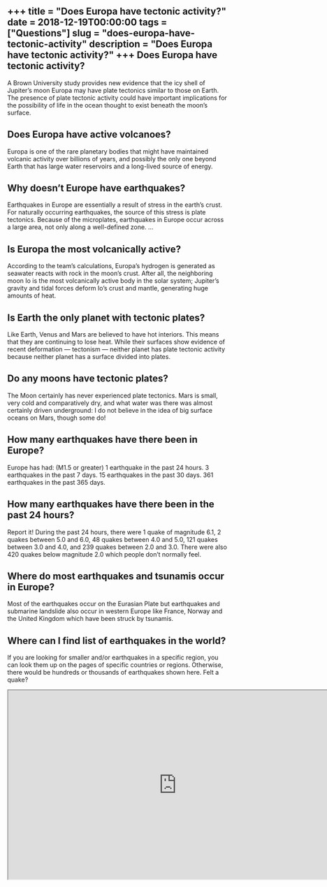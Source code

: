 +++
title = "Does Europa have tectonic activity?"
date = 2018-12-19T00:00:00
tags = ["Questions"]
slug = "does-europa-have-tectonic-activity"
description = "Does Europa have tectonic activity?"
+++
Does Europa have tectonic activity?
-----------------------------------

A Brown University study provides new evidence that the icy shell of Jupiter’s moon Europa may have plate tectonics similar to those on Earth. The presence of plate tectonic activity could have important implications for the possibility of life in the ocean thought to exist beneath the moon’s surface.

Does Europa have active volcanoes?
----------------------------------

Europa is one of the rare planetary bodies that might have maintained volcanic activity over billions of years, and possibly the only one beyond Earth that has large water reservoirs and a long-lived source of energy.

Why doesn’t Europe have earthquakes?
------------------------------------

Earthquakes in Europe are essentially a result of stress in the earth’s crust. For naturally occurring earthquakes, the source of this stress is plate tectonics. Because of the microplates, earthquakes in Europe occur across a large area, not only along a well-defined zone. …

Is Europa the most volcanically active?
---------------------------------------

According to the team’s calculations, Europa’s hydrogen is generated as seawater reacts with rock in the moon’s crust. After all, the neighboring moon Io is the most volcanically active body in the solar system; Jupiter’s gravity and tidal forces deform Io’s crust and mantle, generating huge amounts of heat.

Is Earth the only planet with tectonic plates?
----------------------------------------------

Like Earth, Venus and Mars are believed to have hot interiors. This means that they are continuing to lose heat. While their surfaces show evidence of recent deformation — tectonism — neither planet has plate tectonic activity because neither planet has a surface divided into plates.

Do any moons have tectonic plates?
----------------------------------

The Moon certainly has never experienced plate tectonics. Mars is small, very cold and comparatively dry, and what water was there was almost certainly driven underground: I do not believe in the idea of big surface oceans on Mars, though some do!

How many earthquakes have there been in Europe?
-----------------------------------------------

Europe has had: (M1.5 or greater) 1 earthquake in the past 24 hours. 3 earthquakes in the past 7 days. 15 earthquakes in the past 30 days. 361 earthquakes in the past 365 days.

How many earthquakes have there been in the past 24 hours?
----------------------------------------------------------

Report it! During the past 24 hours, there were 1 quake of magnitude 6.1, 2 quakes between 5.0 and 6.0, 48 quakes between 4.0 and 5.0, 121 quakes between 3.0 and 4.0, and 239 quakes between 2.0 and 3.0. There were also 420 quakes below magnitude 2.0 which people don’t normally feel.

Where do most earthquakes and tsunamis occur in Europe?
-------------------------------------------------------

Most of the earthquakes occur on the Eurasian Plate but earthquakes and submarine landslide also occur in western Europe like France, Norway and the United Kingdom which have been struck by tsunamis.

Where can I find list of earthquakes in the world?
--------------------------------------------------

If you are looking for smaller and/or earthquakes in a specific region, you can look them up on the pages of specific countries or regions. Otherwise, there would be hundreds or thousands of earthquakes shown here. Felt a quake?

<iframe allow="accelerometer; autoplay; clipboard-write; encrypted-media; gyroscope; picture-in-picture" allowfullscreen="" class="__youtube_prefs__  epyt-is-override  no-lazyload" data-no-lazy="1" data-origheight="433" data-origwidth="770" data-skipgform_ajax_framebjll="" height="433" id="_ytid_84332" loading="lazy" src="https://www.youtube.com/embed/HSeO_tHNn-I?enablejsapi=1&autoplay=0&cc_load_policy=0&cc_lang_pref=&iv_load_policy=1&loop=0&modestbranding=0&rel=1&fs=1&playsinline=0&autohide=2&theme=dark&color=red&controls=1&" title="YouTube player" width="770"></iframe>